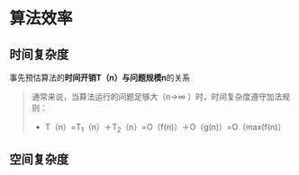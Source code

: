 

# 算法效率
## 时间复杂度
事先预估算法的**时间开销T（n）**与**问题规模n**的关系
>通常来说，当算法运行的问题足够大（n→$\infty$ ）时，时间复杂度遵守加法规则：
>- T（n）=T$_1$（n）＋T$_2$（n）=O（f(n)）＋O（g(n)）=O（max(f(n)）
## 空间复杂度

<!--stackedit_data:
eyJoaXN0b3J5IjpbLTEyODE3NzcyMzcsLTk4NjA1MTgyMV19
-->